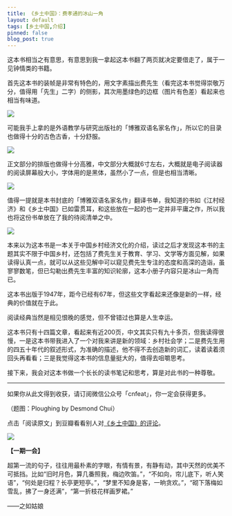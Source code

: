 ```yaml
---
title: 《乡土中国》：费孝通的冰山一角
layout: default
tags: [乡土中国,介绍]
pinned: false
blog_post: true
---
```


这本书相当之有意思，有意思到我一拿起这本书翻了两页就决定要借走了，属于一见钟情类的书籍。

首先这本书的装帧是非常有特色的，用文字素描出费先生（看完这本书觉得崇敬万分，值得用「先生」二字）的侧影，其次用墨绿色的边框（图片有色差）看起来也相当有味道。

![](http://cnfeat.qiniudn.com/DSC00482.JPG)

可能我手上拿的是外语教学与研究出版社的「博雅双语名家名作」，所以它的目录也做得十分的古色古香，十分舒服。

![](http://cnfeat.qiniudn.com/DSC00483.JPG)

正文部分的排版也做得十分高雅，中文部分大概就6寸左右，大概就是电子阅读器的阅读屏幕般大小，字体用的是黑体，虽然小了一点，但是也相当清晰。

![](http://cnfeat.qiniudn.com/DSC00484.JPG)

值得一提就是本书封底的「博雅双语名家名作」翻译书单，我知道的书如《江村经济》和《乡土中国》已如雷贯耳，和这些放在一起的也一定并非平庸之作，所以我也将这份书单放在了我的待阅清单之中。

![](http://cnfeat.qiniudn.com/1622711234.jpg)

本来以为这本书是一本关于中国乡村经济文化的介绍，读过之后才发现这本书的主题其实不限于中国乡村，还包括了费先生关于教育、学习、文学等方面见解，如果读得认真一点，就可以从这些见解中可以窥见费先生专注的态度和高深的造诣，虽寥寥数笔，但已勾勒出费先生丰富的知识轮廓，这本小册子内容只是冰山一角而已。

这本书出版于1947年，距今已经有67年，但这些文字看起来还像是新的一样，经典的价值就在于此。

阅读经典当然是相见恨晚的感觉，但不曾错过也算是人生幸运。

这本书只有十四篇文章，看起来有近200页，中文其实只有九十多页，但我读得很慢，一是这本书带我进入了一个对我来讲是新的领域：乡村社会学；二是费先生用的四五十年代的叙述形式，为准确的描述，他不得不去创造新的词汇，读着读着须回头再看看；三是我觉得这本书的信息量挺大的，值得去咀嚼思考。

接下来，我会对这本书做一个长长的读书笔记和思考，算是对此书的一种尊敬。

----

如果你从此文得到收获，请订阅微信公众号「cnfeat」，你一定会获得更多。

（题图：Ploughing by Desmond Chui）

点击「阅读原文」到豆瓣看看别人对[《乡土中国》的评论](http://book.douban.com/subject/1795079/)。

![](http://cnfeat.qiniudn.com/signitrue-2014-09-28.jpg)

**【一期一会】**

超第一流的句子，往往用最朴素的字眼，有情有景，有静有动，其中天然的优美不可抵挡。比如“旧时月色，算几番照我，梅边吹笛。”，“不如向，帘儿底下，听人笑语”，“何处是归程？长亭更短亭。”，“梦里不知身是客，一晌贪欢。”，“砌下落梅如雪乱，拂了一身还满”，“第一折枝花样画罗裙。”

——之如姑娘































